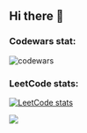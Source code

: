 ## Hi there 👋

### Codewars stat:
![codewars](https://www.codewars.com/users/It-Makes-No-Sense/badges/large)


### LeetCode stats:
[![LeetCode stats](https://leetcode-stats-six.vercel.app/api?username=It-Makes-No-Sense)](https://github.com/It-Makes-No-Sense/github-readme)



![](https://github-profile-trophy.vercel.app/?username=It-Makes-No-Sense&theme=juicyfresh&no-bg=true)

<!--
**It-Makes-No-Sense/It-Makes-No-Sense** is a ✨ _special_ ✨ repository because its `README.md` (this file) appears on your GitHub profile.
Here are some ideas to get you started:

- 🔭 I’m currently working on ...
- 🌱 I’m currently learning ...
- 👯 I’m looking to collaborate on ...
- 🤔 I’m looking for help with ...
- 💬 Ask me about ...
- 📫 How to reach me: ...
- 😄 Pronouns: ...
- ⚡ Fun fact: ...
-->
